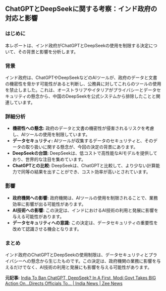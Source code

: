 ## ChatGPTとDeepSeekに関する考察：インド政府の対応と影響

### はじめに

本レポートは、インド政府がChatGPTとDeepSeekの使用を制限する決定について、その背景と影響を分析します。

### 背景

インド政府は、ChatGPTやDeepSeekなどのAIツールが、政府のデータと文書の機密性を脅かす可能性があると判断し、公務員に対してこれらのツールの使用を禁止しました。これは、オーストラリアやイタリアがプライバシーとデータセキュリティの懸念から、中国のDeepSeekを公式システムから排除したことと関連しています。

### 詳細分析

*   **機密性への懸念:** 政府のデータと文書の機密性が侵害されるリスクを考慮し、AIツールの使用を制限しています。
*   **データセキュリティ:** AIツールが収集するデータのセキュリティと、そのデータの取り扱いに関する懸念が、今回の決定の背景にあります。
*   **DeepSeekの台頭:** DeepSeekは、低コストで高性能なAIモデルを提供しており、世界的な注目を集めています。
*   **ChatGPTとの比較:** DeepSeekは、ChatGPTと比較して、より少ない計算能力で同等の結果を出すことができ、コスト効率が高いとされています。

### 影響

*   **政府機関への影響:** 政府機関は、AIツールの使用を制限されることで、業務効率に影響が出る可能性があります。
*   **AI技術への影響:** この決定は、インドにおけるAI技術の利用と発展に影響を与える可能性があります。
*   **データセキュリティへの意識:** この決定は、データセキュリティの重要性を改めて認識させる機会となります。

### まとめ

インド政府のChatGPTとDeepSeekの使用制限は、データセキュリティとプライバシーへの懸念から生じたものです。この決定は、政府機関の業務に影響を与えるだけでなく、AI技術の利用と発展にも影響を与える可能性があります。

**元記事:** [India To Ban ChatGPT, DeepSeek? In A First, Modi Govt Takes BIG Action On...Directs Officials To... | India News | Zee News](https://zeenews.india.com/india/india-to-ban-chatgpt-deepseek-in-a-first-modi-govt-takes-big-action-on-directs-officials-to-2854246.html)
